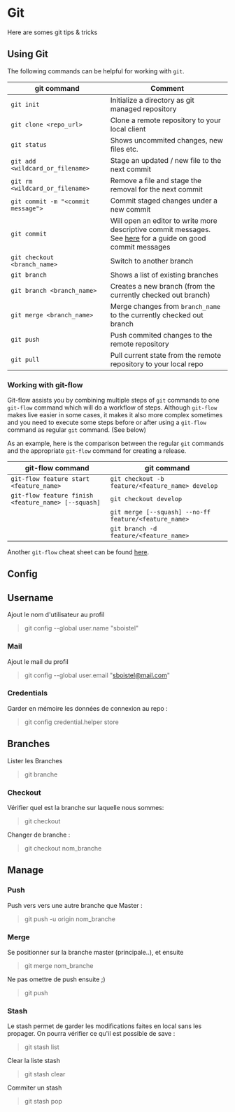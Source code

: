 # Git
Here are somes git tips & tricks

## Using Git

The following commands can be helpful for working with `git`.

| git command                        | Comment                                                                                                                                        |
| ---------------------------------- | ---------------------------------------------------------------------------------------------------------------------------------------------- |
| `git init`                         | Initialize a directory as git managed repository                                                                                               |
| `git clone <repo_url>`             | Clone a remote repository to your local client                                                                                                 |
| `git status`                       | Shows uncommited changes, new files etc.                                                                                                       |
| `git add <wildcard_or_filename>`   | Stage an updated / new file to the next commit                                                                                                 |
| `git rm <wildcard_or_filename>`    | Remove a file and stage the removal for the next commit                                                                                        |
| `git commit -m "<commit message">` | Commit staged changes under a new commit                                                                                                       |
| `git commit`                       | Will open an editor to write more descriptive commit messages.<br> See [here](https://cbea.ms/git-commit/) for a guide on good commit messages |
| `git checkout <branch_name>`       | Switch to another branch                                                                                                                       |
| `git branch`                       | Shows a list of existing branches                                                                                                              |
| `git branch <branch_name>`         | Creates a new branch (from the currently checked out branch)                                                                                   |
| `git merge <branch_name>`          | Merge changes from `branch_name` to the currently checked out branch                                                                           |
| `git push`                         | Push commited changes to the remote repository                                                                                                 |
| `git pull`                         | Pull current state from the remote repository to your local repo                                                                               |

### Working with git-flow

Git-flow assists you by combining multiple steps of `git` commands to one `git-flow` command
which will do a workflow of steps. Although `git-flow` makes live easier in some cases,
it makes it also more complex sometimes and you need to execute some steps before or after using
a `git-flow` command as regular `git` command. (See below)

As an example, here is the comparison between the regular `git` commands and the appropriate
`git-flow` command for creating a release.

| git-flow command                                    | git command                                           |
| --------------------------------------------------- | ----------------------------------------------------- |
| `git-flow feature start <feature_name>`             | `git checkout -b feature/<feature_name> develop`      |
| `git-flow feature finish <feature_name> [--squash]` | `git checkout develop`                                |
|                                                     | `git merge [--squash] --no-ff feature/<feature_name>` |
|                                                     | `git branch -d feature/<feature_name>`                |

Another `git-flow` cheat sheet can be found [here](https://danielkummer.github.io/git-flow-cheatsheet/).

## Config

## Username
Ajout le nom d'utilisateur au profil 
> git config --global user.name "sboistel"

### Mail
Ajout le mail du profil 
> git config --global user.email "[sboistel@mail.com](mailto:sboistel@mail.com)"

### Credentials
Garder en mémoire les données de connexion au repo : 
> git config credential.helper store

## Branches
Lister les Branches 
> git branche

### Checkout
Vérifier quel est la branche sur laquelle nous sommes:
> git checkout

Changer de branche : 
> git checkout nom_branche

## Manage

### Push
Push vers vers une autre branche que Master :
> git push -u origin nom_branche

### Merge
Se positionner sur la branche master (principale..), et ensuite
> git merge nom_branche

Ne pas omettre de push ensuite ;) 
> git push

### Stash
Le stash permet de garder les modifications faites en local sans les propager.
On pourra vérifier ce qu'il est possible de save :
> git stash list

Clear la liste stash 
> git stash clear

Commiter un stash 
> git stash pop